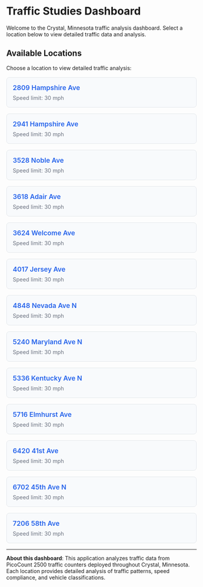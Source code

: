 # Traffic Studies Dashboard

Welcome to the Crystal, Minnesota traffic analysis dashboard. Select a location below to view detailed traffic data and analysis.

## Available Locations

Choose a location to view detailed traffic analysis:

<style>
  .location-grid {
    display: grid;
    grid-template-columns: repeat(auto-fit, minmax(300px, 1fr));
    gap: 1rem;
    margin: 1rem 0;
  }
  
  .location-card {
    background: var(--theme-background-alt, #f8fafc);
    border: 1px solid var(--theme-foreground-muted, #e1e5e9);
    border-radius: 8px;
    padding: 1rem;
    text-decoration: none;
    color: var(--theme-foreground, #374151);
    transition: transform 0.2s ease, box-shadow 0.2s ease;
  }
  
  .location-card:hover {
    transform: translateY(-2px);
    box-shadow: 0 4px 8px rgba(0,0,0,0.15);
    text-decoration: none;
  }
  
  .location-name {
    font-size: 1.1rem;
    font-weight: 600;
    margin: 0 0 0.5rem 0;
    color: var(--theme-foreground-focus, #2563eb);
  }
  
  .location-details {
    font-size: 0.9rem;
    color: var(--theme-foreground-muted, #6b7280);
    margin: 0;
  }
</style>

<div class="location-grid">
  <a href="./2809-hampshire-ave" class="location-card">
    <div class="location-name">2809 Hampshire Ave</div>
    <div class="location-details">Speed limit: 30 mph</div>
  </a>
  
  <a href="./2941-hampshire-ave" class="location-card">
    <div class="location-name">2941 Hampshire Ave</div>
    <div class="location-details">Speed limit: 30 mph</div>
  </a>
  
  <a href="./3528-noble-ave" class="location-card">
    <div class="location-name">3528 Noble Ave</div>
    <div class="location-details">Speed limit: 30 mph</div>
  </a>
  
  <a href="./3618-adair-ave" class="location-card">
    <div class="location-name">3618 Adair Ave</div>
    <div class="location-details">Speed limit: 30 mph</div>
  </a>
  
  <a href="./3624-welcome-ave" class="location-card">
    <div class="location-name">3624 Welcome Ave</div>
    <div class="location-details">Speed limit: 30 mph</div>
  </a>
  
  <a href="./4017-jersey-ave" class="location-card">
    <div class="location-name">4017 Jersey Ave</div>
    <div class="location-details">Speed limit: 30 mph</div>
  </a>
  
  <a href="./4848-nevada-ave-n" class="location-card">
    <div class="location-name">4848 Nevada Ave N</div>
    <div class="location-details">Speed limit: 30 mph</div>
  </a>
  
  <a href="./5240-maryland-ave-n" class="location-card">
    <div class="location-name">5240 Maryland Ave N</div>
    <div class="location-details">Speed limit: 30 mph</div>
  </a>
  
  <a href="./5336-kentucky-ave-n" class="location-card">
    <div class="location-name">5336 Kentucky Ave N</div>
    <div class="location-details">Speed limit: 30 mph</div>
  </a>
  
  <a href="./5716-elmhurst-ave" class="location-card">
    <div class="location-name">5716 Elmhurst Ave</div>
    <div class="location-details">Speed limit: 30 mph</div>
  </a>
  
  <a href="./6420-41st-ave" class="location-card">
    <div class="location-name">6420 41st Ave</div>
    <div class="location-details">Speed limit: 30 mph</div>
  </a>
  
  <a href="./6702-45th-ave-n" class="location-card">
    <div class="location-name">6702 45th Ave N</div>
    <div class="location-details">Speed limit: 30 mph</div>
  </a>
  
  <a href="./7206-58th-ave" class="location-card">
    <div class="location-name">7206 58th Ave</div>
    <div class="location-details">Speed limit: 30 mph</div>
  </a>
</div>

---

**About this dashboard**: This application analyzes traffic data from PicoCount 2500 traffic counters deployed throughout Crystal, Minnesota. Each location provides detailed analysis of traffic patterns, speed compliance, and vehicle classifications.
